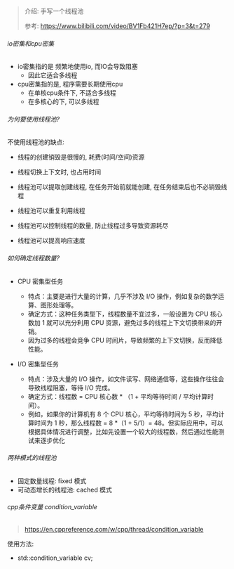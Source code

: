 > 介绍:
> 手写一个线程池
> 
> 参考:
> https://www.bilibili.com/video/BV1Fb421H7ep/?p=3&t=279


###### io密集和cpu密集

- io密集指的是 频繁地使用io, 而IO会导致阻塞
  - 因此它适合多线程
- cpu密集指的是, 程序需要长期使用cpu
  - 在单核cpu条件下, 不适合多线程
  - 在多核心的下, 可以多线程

###### 为何要使用线程池?
不使用线程池的缺点: 
- 线程的创建销毁是很慢的, 耗费(时间/空间)资源
- 线程切换上下文时, 也占用时间
  
- 线程池可以提取创建线程, 在任务开始前就能创建, 在任务结束后也不必销毁线程
- 线程池可以重复利用线程
- 线程池可以控制线程的数量, 防止线程过多导致资源耗尽
- 线程池可以提高响应速度

###### 如何确定线程数量?
- CPU 密集型任务
  - 特点：主要是进行大量的计算，几乎不涉及 I/O 操作，例如复杂的数学运算、图形处理等。
  - 确定方式：这种任务类型下，线程数量不宜过多，一般设置为 CPU 核心数加 1 就可以充分利用 CPU 资源，避免过多的线程上下文切换带来的开销。
  - 因为过多的线程会竞争 CPU 时间片，导致频繁的上下文切换，反而降低性能。

- I/O 密集型任务
  - 特点：涉及大量的 I/O 操作，如文件读写、网络通信等，这些操作往往会导致线程阻塞，等待 I/O 完成。
  - 确定方式：线程数 = CPU 核心数 * （1 + 平均等待时间 / 平均计算时间）。
  - 例如，如果你的计算机有 8 个 CPU 核心，平均等待时间为 5 秒，平均计算时间为 1 秒，那么线程数 = 8 *（1 + 5/1）= 48。但实际应用中，可以根据具体情况进行调整，比如先设置一个较大的线程数，然后通过性能测试来逐步优化

###### 两种模式的线程池
- 固定数量线程: fixed 模式
- 可动态增长的线程池: cached 模式

###### cpp条件变量 condition_variable
>  https://en.cppreference.com/w/cpp/thread/condition_variable

使用方法:
- std::condition_variable cv;
  